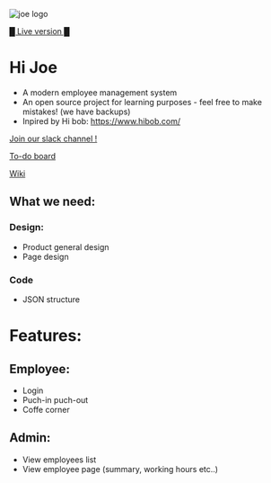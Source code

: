 ![joe logo](https://res.cloudinary.com/dojmo7vcc/image/upload/v1602421381/joe/Joe-Logo_sl3lkh.jpg)

[█ Live version █](https://hi-joe.herokuapp.com/)

# Hi Joe
- A modern employee management system
- An open source project for learning purposes - feel free to make mistakes! (we have backups)
- Inpired by Hi bob: https://www.hibob.com/

[Join our slack channel !](https://join.slack.com/t/newworkspace-ag21728/shared_invite/zt-i4u41yqb-oL39RgrztVrLhjyRJXI1eQ)

[To-do board](https://github.com/DavidMarom/hi-joe/projects/1)

[Wiki](https://github.com/DavidMarom/hi-joe/wiki)


## What we need:
### Design:
- Product general design
- Page design

### Code
- JSON structure

# Features:
## Employee:
- Login
- Puch-in puch-out
- Coffe corner

## Admin:
- View employees list
- View employee page (summary, working hours etc..)
